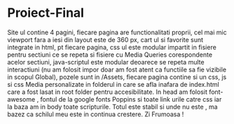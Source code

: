 # Proiect-Final 
 Site ul contine 4 pagini, fiecare pagina are functionalitati proprii,
cel mai mic viewport fara a iesi din layout este de 360 px,
cart ul si favorite sunt integrate in html, pt fiecare pagina,
css ul este modular impartit in fisiere pentru sectiuni ce se repeta 
si fisiere cu Media Queries corespondente acelor sectiuni, 
java-scriptul este modular deoarece se repeta multe interactiuni 
(nu am folosit impor doar am fost atent ca functiile sa fie vizibile 
in scopul Global), pozele sunt in /Assets, fiecare pagina contine si 
un css, js si css Media personalizate in folderul in care se afla 
inafara de index.html care a fost lasat in root folder pentru accesibilitate.
 In head am folosit font-awesome , fontul de la google fonts Poppins si 
toate link urile catre css iar la baza am in body toate scripturile.
 Totul este stabil si unde nu este , ma bazez ca schilul meu este in continua 
crestere. Zi Frumoasa !
